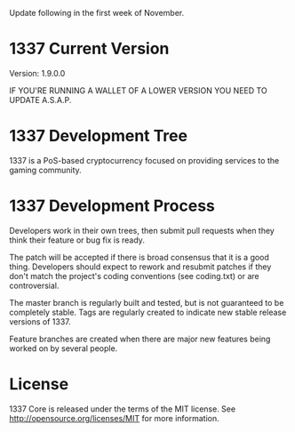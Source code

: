 Update following in the first week of November. 


1337 Current Version
===========================
Version: 1.9.0.0

IF YOU'RE RUNNING A WALLET OF A LOWER VERSION YOU NEED TO UPDATE A.S.A.P.


1337 Development Tree
===========================
1337 is a PoS-based cryptocurrency focused on providing services to the gaming community.



1337 Development Process
===========================
Developers work in their own trees, then submit pull requests when
they think their feature or bug fix is ready.

The patch will be accepted if there is broad consensus that it is a
good thing.  Developers should expect to rework and resubmit patches
if they don't match the project's coding conventions (see coding.txt)
or are controversial.

The master branch is regularly built and tested, but is not guaranteed
to be completely stable. Tags are regularly created to indicate new
stable release versions of 1337.

Feature branches are created when there are major new features being
worked on by several people.



License
===========================
1337 Core is released under the terms of the MIT license. See http://opensource.org/licenses/MIT for more information.
